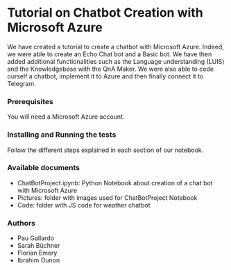 # Tutorial on Chatbot Creation with Microsoft Azure 

We have created a tutorial to create a chatbot with Microsoft Azure. Indeed, we were able to create an Echo Chat bot and a Basic bot. We have then added additional functionalities such as the Language understanding (LUIS) and the Knowledgebase with the QnA Maker. We were also able to code ourself a chatbot, implement it to Azure and then finally connect it to Telegram. 

### Prerequisites

You will need a Microsoft Azure account. 

### Installing and Running the tests

Follow the different steps explained in each section of our notebook.


### Available documents

- ChatBotProject.ipynb: Python Notebook about creation of a chat bot with Microsoft Azure
- Pictures: folder with images used for ChatBotProject Notebook
- Code: folder with JS code for weather chatbot 

### Authors

- Pau Gallardo
- Sarah Büchner
- Florian Emery
- Ibrahim Ounon
